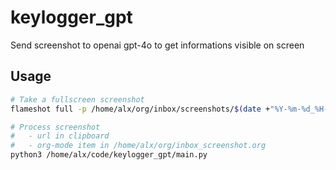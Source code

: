 # keylogger_gpt

Send screenshot to openai gpt-4o to get informations visible on screen 

## Usage

``` sh
# Take a fullscreen screenshot
flameshot full -p /home/alx/org/inbox/screenshots/$(date +"%Y-%m-%d_%H-%M-%S").png

# Process screenshot
#   - url in clipboard
#   - org-mode item in /home/alx/org/inbox_screenshot.org
python3 /home/alx/code/keylogger_gpt/main.py
```
